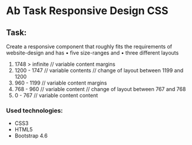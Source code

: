 # Ab Task Responsive Design CSS

## Task:

Create a responsive component that roughly fits the requirements of website-design and has
  • five size-ranges and
  • three different layouts

1. 1748 > infinite // variable content margins
2. 1200 - 1747 // variable contents
// change of layout between 1199 and 1200
3. 960 - 1199 // variable content margins
4. 768 - 960 // variable content
// change of layout between 767 and 768
5. 0 - 767  // variable content content

### Used technologies:

- CSS3
- HTML5
- Bootstrap 4.6